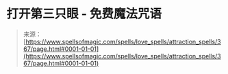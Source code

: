 <!--yml

category: 未分类

date: 2024-06-12 18:33:03

-->

# 打开第三只眼 - 免费魔法咒语

> 来源：[https://www.spellsofmagic.com/spells/love_spells/attraction_spells/367/page.html#0001-01-01](https://www.spellsofmagic.com/spells/love_spells/attraction_spells/367/page.html#0001-01-01)

